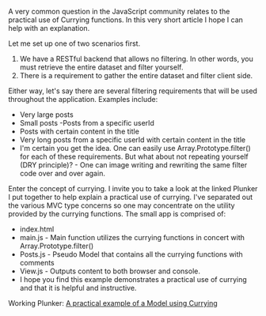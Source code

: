 A very common question in the JavaScript community relates to the practical use of Currying functions. In this very short article I hope I can help with an explanation.

Let me set up one of two scenarios first.

1. We have a RESTful backend that allows no filtering. In other words, you must retrieve the entire dataset and filter yourself.
2. There is a requirement to gather the entire dataset and filter client side.

Either way, let's say there are several filtering requirements that will be used throughout the application. Examples include:

- Very large posts
- Small posts
-Posts from a specific userId
- Posts with certain content in the title
- Very long posts from a specific userId with certain content in the title
- I'm certain you get the idea. One can easily use Array.Prototype.filter() for each of these requirements. But what about not repeating yourself (DRY principle)? - One can image writing and rewriting the same filter code over and over again.

Enter the concept of currying. I invite you to take a look at the linked Plunker I put together to help explain a practical use of currying. I've separated out the various MVC type concerns so one may concentrate on the utility provided by the currying functions. The small app is comprised of:

- index.html
- main.js - Main function utilizes the currying functions in concert with Array.Prototype.filter()
- Posts.js - Pseudo Model that contains all the currying functions with comments
- View.js - Outputs content to both browser and console.
- I hope you find this example demonstrates a practical use of currying and that it is helpful and instructive.

Working Plunker: [A practical example of a Model using Currying](http://plnkr.co/edit/Jqbu07cd9bFFTMtVrz5c?p=preview)
